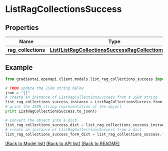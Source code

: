 # ListRagCollectionsSuccess


## Properties
Name | Type | Description | Notes
------------ | ------------- | ------------- | -------------
**rag_collections** | [**List[ListRagCollectionsSuccessRagCollectionsInner]**](ListRagCollectionsSuccessRagCollectionsInner.md) |  | 

## Example

```python
from gradientai.openapi.client.models.list_rag_collections_success import ListRagCollectionsSuccess

# TODO update the JSON string below
json = "{}"
# create an instance of ListRagCollectionsSuccess from a JSON string
list_rag_collections_success_instance = ListRagCollectionsSuccess.from_json(json)
# print the JSON string representation of the object
print ListRagCollectionsSuccess.to_json()

# convert the object into a dict
list_rag_collections_success_dict = list_rag_collections_success_instance.to_dict()
# create an instance of ListRagCollectionsSuccess from a dict
list_rag_collections_success_form_dict = list_rag_collections_success.from_dict(list_rag_collections_success_dict)
```
[[Back to Model list]](../README.md#documentation-for-models) [[Back to API list]](../README.md#documentation-for-api-endpoints) [[Back to README]](../README.md)


